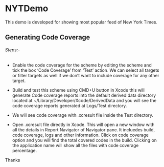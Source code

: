# NYTDemo
This demo is developed for showing most popular feed of New York Times.

## Generating Code Coverage
###### Steps:-

* Enable the code coverage for the scheme by editing the scheme and tick the box ‘Code Coverage’ from ‘Test’ action. We can select all targets or filter targets as well if we don’t want to include coverage for any other target.

* Build and test this scheme using CMD+U button in Xcode this will generate Code coverage reports into the default derived data directory located at ~/Library/Developer/Xcode/DerivedData and you will see the code coverage reports generated at Logs/Test directory.

* We will see code coverage with .xcresult file inside the Test directory.

* Open .xcresult file directly in Xcode. This will open a new window with all the details in Report Navigator of Navigator pane. It incluedes build, code coverage, logs and other information. Click on code coverage option and you will find the total covered codes in the build. Clicking on the application name will show all the files with code coverage percentage.

Thanks
